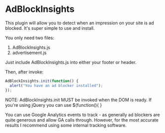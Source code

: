 AdBlockInsights
===============

This plugin will allow you to detect when an impression on your site is ad blocked. It's super simple to use and install.

You only need two files:

  1. AdBlockInsights.js
  2. advertisement.js

Just include AdBlockInsights.js into either your footer or header.

<script src="AdBlockInsights.js"></script>

Then, after invoke:
```javascript
AdBlockInsights.init(function() {
  alert("You have an ad blocker installed");
});
```

NOTE: AdBlockInsights.init MUST be invoked when the DOM is ready. If you're using jQuery you can use $(function(){ } 


You can use Google Analytics events to track - as generally ad blockers are quite generous and allow GA calls through. 
However, for the most accurate results I recommend using some internal tracking software.
